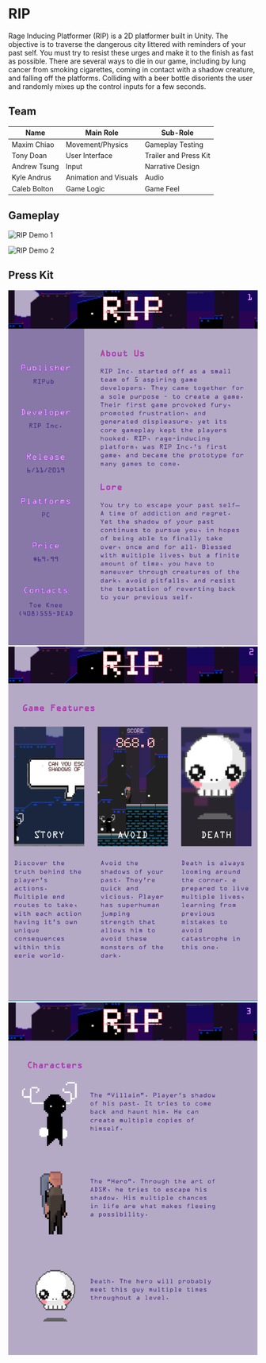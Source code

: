 # RIP
Rage Inducing Platformer (RIP) is a 2D platformer built in Unity. The objective is to traverse the dangerous city littered with reminders of your past self. You must try to resist these urges and make it to the finish as fast as possible. There are several ways to die in our game, including by lung cancer from smoking cigarettes, coming in contact with a shadow creature, and falling off the platforms. Colliding with a beer bottle disorients the user and randomly mixes up the control inputs for a few seconds.

## Team
Name | Main Role | Sub-Role
--- | --- | ---
Maxim Chiao | Movement/Physics | Gameplay Testing
Tony Doan | User Interface | Trailer and Press Kit
Andrew Tsung | Input | Narrative Design
Kyle Andrus | Animation and Visuals | Audio
Caleb Bolton | Game Logic | Game Feel

## Gameplay

![RIP Demo 1](./Gifs/demo1.gif)  
  
![RIP Demo 2](./Gifs/demo2.gif)

## Press Kit

![RIP Press Kit 1](./PressKit/presskit1.png)
![RIP Press Kit 2](./PressKit/presskit2.png)
![RIP Press Kit 3](./PressKit/presskit5.png)
